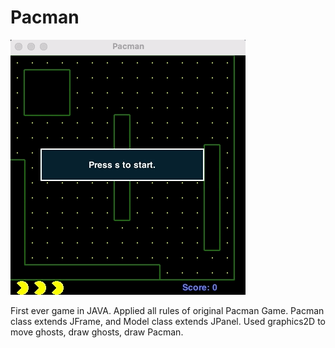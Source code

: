 # Pacman
![](pacmangameplay.gif)

First ever game in JAVA. Applied all rules of original Pacman Game. Pacman class extends JFrame, and Model class extends JPanel. Used graphics2D to move ghosts, draw ghosts, draw Pacman.

